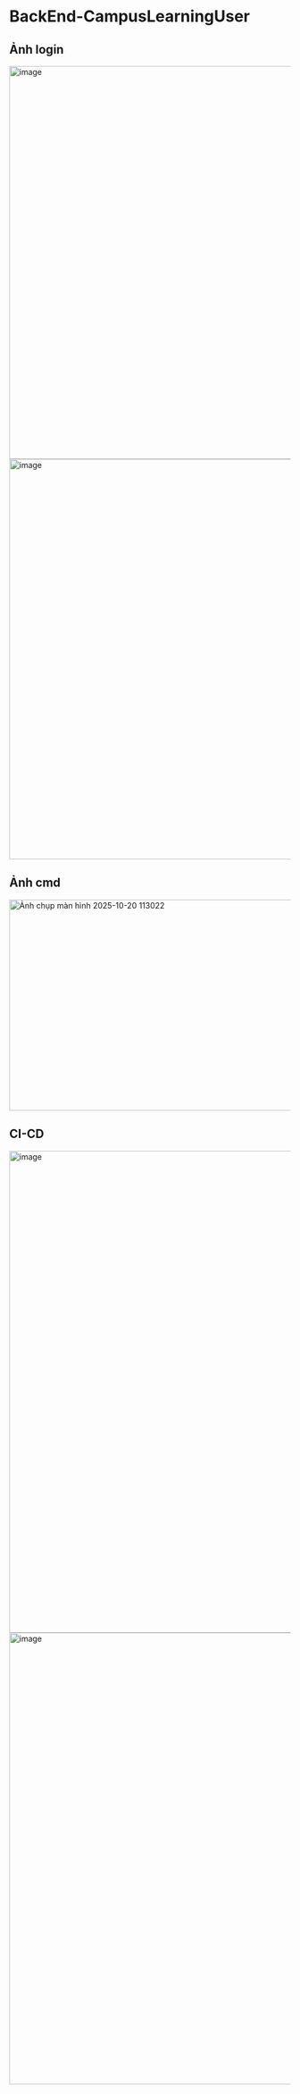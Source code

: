 # BackEnd-CampusLearningUser
## Ảnh login
<img width="1919" height="704" alt="image" src="https://github.com/user-attachments/assets/d2366cd0-3121-4bb7-8a16-6eb1bf380313" />
<img width="1919" height="717" alt="image" src="https://github.com/user-attachments/assets/75928a35-44b9-4841-b81d-576c4b15120a" />

## Ảnh cmd
<img width="842" height="378" alt="Ảnh chụp màn hình 2025-10-20 113022" src="https://github.com/user-attachments/assets/73aad8ce-2343-472c-b6fa-951464d13c8d" />

## CI-CD
<img width="1919" height="863" alt="image" src="https://github.com/user-attachments/assets/553087e8-665e-45e2-9fef-fce40a98e221" />
<img width="943" height="809" alt="image" src="https://github.com/user-attachments/assets/a16a9b7c-b460-4965-ba87-9b40b760f26a" />

